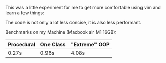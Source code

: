 This was a little experiment for me to get more comfortable using vim and learn a few things:

The code is not only a lot less concise, it is also less performant.

Benchmarks on my Machine (Macbook air M1 16GB):

| Procedural | One Class | "Extreme" OOP |
|------------|-----------|---------------|
| 0.27s      | 0.96s     | 4.08s         |
